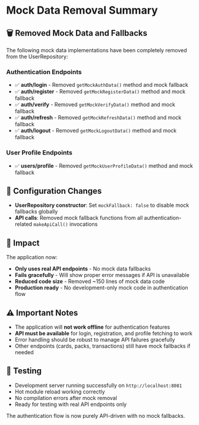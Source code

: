 # Mock Data Removal Summary

## 🗑️ Removed Mock Data and Fallbacks

The following mock data implementations have been completely removed from the UserRepository:

### Authentication Endpoints
- ✅ **auth/login** - Removed `getMockAuthData()` method and mock fallback
- ✅ **auth/register** - Removed `getMockRegisterData()` method and mock fallback  
- ✅ **auth/verify** - Removed `getMockVerifyData()` method and mock fallback
- ✅ **auth/refresh** - Removed `getMockRefreshData()` method and mock fallback
- ✅ **auth/logout** - Removed `getMockLogoutData()` method and mock fallback

### User Profile Endpoints
- ✅ **users/profile** - Removed `getMockUserProfileData()` method and mock fallback

## 🔧 Configuration Changes

- **UserRepository constructor**: Set `mockFallback: false` to disable mock fallbacks globally
- **API calls**: Removed mock fallback functions from all authentication-related `makeApiCall()` invocations

## 🚀 Impact

The application now:
- **Only uses real API endpoints** - No mock data fallbacks
- **Fails gracefully** - Will show proper error messages if API is unavailable
- **Reduced code size** - Removed ~150 lines of mock data code
- **Production ready** - No development-only mock code in authentication flow

## ⚠️ Important Notes

- The application will **not work offline** for authentication features
- **API must be available** for login, registration, and profile fetching to work
- Error handling should be robust to manage API failures gracefully
- Other endpoints (cards, packs, transactions) still have mock fallbacks if needed

## 🧪 Testing

- Development server running successfully on `http://localhost:8081`
- Hot module reload working correctly
- No compilation errors after mock removal
- Ready for testing with real API endpoints only

The authentication flow is now purely API-driven with no mock fallbacks.